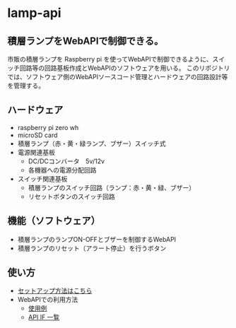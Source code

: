 # lamp-api

## 積層ランプをWebAPIで制御できる。
市販の積層ランプを Raspberry pi を使ってWebAPIで制御できるように、スイッチ回路等の回路基板作成とWebAPIのソフトウェアを用いる。
このリポジトリでは、ソフトウェア側のWebAPIソースコード管理とハードウェアの回路設計等を管理する。

## ハードウェア

- raspberry pi zero wh
- microSD card 
- 積層ランプ（赤・黄・緑ランプ、ブザー）スイッチ式
- 電源関連基板
  - DC/DCコンバータ　5v/12v
  - 各機器への電源分配回路
- スイッチ関連基板
  - 積層ランプのスイッチ回路（ランプ：赤・黄・緑、ブザー）
  - リセットボタンのスイッチ回路

## 機能（ソフトウェア）

- 積層ランプのランプON-OFFとブザーを制御するWebAPI
- 積層ランプのリセット（アラート停止）を行うボタン

## 使い方

- [セットアップ方法はこちら](doc/setup.md)
- WebAPIでの利用方法
  - [使用例](doc/example.md)
  - [API IF 一覧](doc/setup.md)

